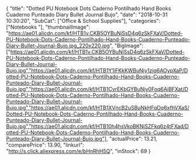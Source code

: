 {
	"title": "Dotted PU Notebook Dots Caderno Pontilhado Hand Books Cuaderno Punteado Diary Bullet Journal Bujo",
	"date": "2018-10-31 10:30:20",
	"SubCat": ["Office & School Supplies"],
	"categories": ["Notebooks "],
	"thumbnailImage": "https://ae01.alicdn.com/kf/HTB1v.CKB5OYBuNjSsD4q6zSkFXaV/Dotted-PU-Notebook-Dots-Caderno-Pontilhado-Hand-Books-Cuaderno-Punteado-Diary-Bullet-Journal-Bujo.jpg_220x220.jpg",
	"BigImage": ["https://ae01.alicdn.com/kf/HTB1v.CKB5OYBuNjSsD4q6zSkFXaV/Dotted-PU-Notebook-Dots-Caderno-Pontilhado-Hand-Books-Cuaderno-Punteado-Diary-Bullet-Journal-Bujo.jpg","https://ae01.alicdn.com/kf/HTB1Y1iFKkKWBuNjy1zjq6AOypXaP/Dotted-PU-Notebook-Dots-Caderno-Pontilhado-Hand-Books-Cuaderno-Punteado-Diary-Bullet-Journal-Bujo.jpg","https://ae01.alicdn.com/kf/HTB1CvrEKbGYBuNjy0Foq6AiBFXat/Dotted-PU-Notebook-Dots-Caderno-Pontilhado-Hand-Books-Cuaderno-Punteado-Diary-Bullet-Journal-Bujo.jpg","https://ae01.alicdn.com/kf/HTB1XVncB2uSBuNkHFqDq6xfhVXaS/Dotted-PU-Notebook-Dots-Caderno-Pontilhado-Hand-Books-Cuaderno-Punteado-Diary-Bullet-Journal-Bujo.jpg","https://ae01.alicdn.com/kf/HTB10h4hsVkoBKNjSZFkq6z4tFXad/Dotted-PU-Notebook-Dots-Caderno-Pontilhado-Hand-Books-Cuaderno-Punteado-Diary-Bullet-Journal-Bujo.jpg"],
	"actualPrice": 13.21,
	"comparePrice": 13.90,
	"linkurl": "http://s.click.aliexpress.com/e/bHnRhH5Q",
	"inStock": 69
}
